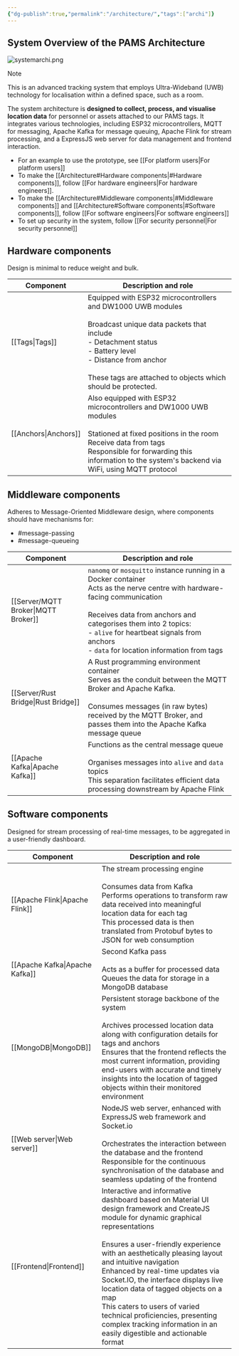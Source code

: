 ```yaml
---
{"dg-publish":true,"permalink":"/architecture/","tags":["archi"]}
---
```



## System Overview of the PAMS Architecture


![systemarchi.png](/img/user/Attachments/systemarchi.png)

> [!note]
> This is an advanced tracking system that employs Ultra-Wideband (UWB) technology for localisation within a defined space, such as a room. 

The system architecture is **designed to collect, process, and visualise location data** for personnel or assets attached to our PAMS tags. It integrates various technologies, including ESP32 microcontrollers, MQTT for messaging, Apache Kafka for message queuing, Apache Flink for stream processing, and a ExpressJS web server for data management and frontend interaction.

- For an example to use the prototype, see [[For platform users\|For platform users]]
- To make the [[Architecture#Hardware components\|#Hardware components]], follow [[For hardware engineers\|For hardware engineers]].
- To make the [[Architecture#Middleware components\|#Middleware components]] and [[Architecture#Software components\|#Software components]], follow [[For software engineers\|For software engineers]]
- To set up security in the system, follow [[For security personnel\|For security personnel]]

## Hardware components

Design is minimal to reduce weight and bulk.

| Component   | Description and role                                                                                                                                                                                                                                         |
| ----------- | ------------------------------------------------------------------------------------------------------------------------------------------------------------------------------------------------------------------------------------------------------------ |
| [[Tags\|Tags]]    | Equipped with ESP32 microcontrollers and DW1000 UWB modules<br><br>Broadcast unique data packets that include<br>  - Detachment status<br>  - Battery level<br>  - Distance from anchor<br><br>These tags are attached to objects which should be protected. |
| [[Anchors\|Anchors]] | Also equipped with ESP32 microcontrollers and DW1000 UWB modules<br><br>Stationed at fixed positions in the room<br>Receive data from tags<br>Responsible for forwarding this information to the system's backend via WiFi, using MQTT protocol              |

## Middleware components

Adheres to Message-Oriented Middleware design, where components should have mechanisms for:
- #message-passing 
- #message-queueing

| Component        | Description and role                                                                                                                                                                                                                                                                               |
| ---------------- | -------------------------------------------------------------------------------------------------------------------------------------------------------------------------------------------------------------------------------------------------------------------------------------------------- |
| [[Server/MQTT Broker\|MQTT Broker]]  | `nanomq` or `mosquitto` instance running in a Docker container<br>Acts as the nerve centre with hardware-facing communication<br><br>Receives data from anchors and categorises them into 2 topics:<br>- `alive` for heartbeat signals from anchors<br>- `data` for location information from tags |
| [[Server/Rust Bridge\|Rust Bridge]]  | A Rust programming environment container<br>Serves as the conduit between the MQTT Broker and Apache Kafka.<br><br>Consumes messages (in raw bytes) received by the MQTT Broker, and passes them into the Apache Kafka message queue                                                               |
| [[Apache Kafka\|Apache Kafka]] | Functions as the central message queue<br><br>Organises messages into `alive` and `data` topics<br>This separation facilitates efficient data processing downstream by Apache Flink                                                                                                                |

## Software components

Designed for stream processing of real-time messages, to be aggregated in a user-friendly dashboard.

| Component        | Description and role                                                                                                                                                                                                                                                                                                                                                                                                                                                                                                 |
| ---------------- | -------------------------------------------------------------------------------------------------------------------------------------------------------------------------------------------------------------------------------------------------------------------------------------------------------------------------------------------------------------------------------------------------------------------------------------------------------------------------------------------------------------------- |
| [[Apache Flink\|Apache Flink]] | The stream processing engine<br><br>Consumes data from Kafka<br>Performs operations to transform raw data received into meaningful location data for each tag<br>This processed data is then translated from Protobuf bytes to JSON for web consumption                                                                                                                                                                                                                                                              |
| [[Apache Kafka\|Apache Kafka]] | Second Kafka pass<br><br>Acts as a buffer for processed data<br>Queues the data for storage in a MongoDB database                                                                                                                                                                                                                                                                                                                                                                                                    |
| [[MongoDB\|MongoDB]]      | Persistent storage backbone of the system<br><br>Archives processed location data along with configuration details for tags and anchors<br>Ensures that the frontend reflects the most current information, providing end-users with accurate and timely insights into the location of tagged objects within their monitored environment                                                                                                                                                                             |
| [[Web server\|Web server]]   | NodeJS web server, enhanced with ExpressJS web framework and Socket.io<br><br>Orchestrates the interaction between the database and the frontend<br>Responsible for the continuous synchronisation of the database and seamless updating of the frontend                                                                                                                                                                                                                                                             |
| [[Frontend\|Frontend]]     | Interactive and informative dashboard based on Material UI design framework and CreateJS module for dynamic graphical representations<br><br>Ensures a user-friendly experience with an aesthetically pleasing layout and intuitive navigation<br>Enhanced by real-time updates via Socket.IO, the interface displays live location data of tagged objects on a map<br>This caters to users of varied technical proficiencies, presenting complex tracking information in an easily digestible and actionable format |
